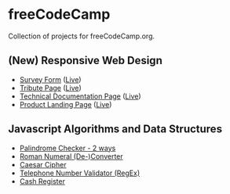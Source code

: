 # freeCodeCamp

Collection of projects for freeCodeCamp.org.

## (New) Responsive Web Design

- [Survey Form](https://github.com/GabrielMontplaisir/freeCodeCamp/tree/main/survey-form) ([Live](https://gabrielmontplaisir.com/freeCodeCamp/survey-form))
- [Tribute Page](https://github.com/GabrielMontplaisir/freeCodeCamp/tree/main/tribute-page) ([Live](https://gabrielmontplaisir.com/freeCodeCamp/tribute-page))
- [Technical Documentation Page](https://github.com/GabrielMontplaisir/freeCodeCamp/tree/main/tech-docs-page) ([Live](https://gabrielmontplaisir.com/freeCodeCamp/tech-docs-page))
- [Product Landing Page](https://github.com/GabrielMontplaisir/freeCodeCamp/tree/main/product-landing-page) ([Live](https://gabrielmontplaisir.com/freeCodeCamp/product-landing-page))

## Javascript Algorithms and Data Structures

- [Palindrome Checker - 2 ways](https://github.com/GabrielMontplaisir/freeCodeCamp/blob/main/javascript/palindrome-checker.js)
- [Roman Numeral (De-)Converter](https://github.com/GabrielMontplaisir/freeCodeCamp/blob/main/javascript/roman-numeral-converter.js)
- [Caesar Cipher](https://github.com/GabrielMontplaisir/freeCodeCamp/blob/main/javascript/caesar-cipher.js)
- [Telephone Number Validator (RegEx)](https://github.com/GabrielMontplaisir/freeCodeCamp/blob/main/javascript/telephone-number-validator.js)
- [Cash Register](https://github.com/GabrielMontplaisir/freeCodeCamp/blob/main/javascript/cash-register.js)

